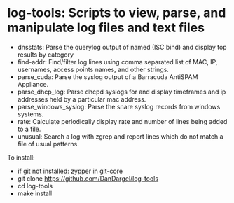 # log-tools: Scripts to view, parse, and manipulate log files and text files

- dnsstats: Parse the querylog output of named (ISC bind) and display top results by category
- find-addr: Find/filter log lines using comma separated list of MAC, IP, usernames, access points names, and other strings.
- parse_cuda: Parse the syslog output of a Barracuda AntiSPAM Appliance.
- parse_dhcp_log: Parse dhcpd syslogs for and display timeframes and ip addresses held by a particular mac address.
- parse_windows_syslog: Parse the snare syslog records from windows systems.
- rate: Calculate periodically display rate and number of lines being added to a file.
- unusual: Search a log with zgrep and report lines which do not match a file of usual patterns.

To install:
- if git not installed: zypper in git-core
- git clone https://github.com/DanDargel/log-tools
- cd log-tools
- make install
